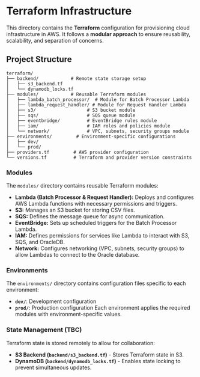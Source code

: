 # Terraform Infrastructure

This directory contains the **Terraform** configuration for provisioning cloud infrastructure in AWS. It follows a **modular approach** to ensure reusability, scalability, and separation of concerns.

## **Project Structure**

```
terraform/
├── backend/            # Remote state storage setup
│   ├── s3_backend.tf
│   └── dynamodb_locks.tf
├── modules/            # Reusable Terraform modules
│   ├── lambda_batch_processor/  # Module for Batch Processor Lambda
│   ├── lambda_request_handler/ # Module for Request Handler Lambda
│   ├── s3/                   # S3 bucket module
│   ├── sqs/                  # SQS queue module
│   ├── eventbridge/          # EventBridge rules module
│   ├── iam/                  # IAM roles and policies module
│   └── network/              # VPC, subnets, security groups module
├── environments/         # Environment-specific configurations
│   ├── dev/
│   └── prod/
├── providers.tf         # AWS provider configuration
└── versions.tf          # Terraform and provider version constraints
```

### **Modules**
The `modules/` directory contains reusable Terraform modules:
- **Lambda (Batch Processor & Request Handler):** Deploys and configures AWS Lambda functions with necessary permissions and triggers.
- **S3:** Manages an S3 bucket for storing CSV files.
- **SQS:** Defines the message queue for async communication.
- **EventBridge:** Sets up scheduled triggers for the Batch Processor Lambda.
- **IAM:** Defines permissions for services like Lambda to interact with S3, SQS, and OracleDB.
- **Network:** Configures networking (VPC, subnets, security groups) to allow Lambdas to connect to the Oracle database.

### **Environments**
The `environments/` directory contains configuration files specific to each environment:
- **`dev/`**: Development configuration
- **`prod/`**: Production configuration
Each environment applies the required modules with environment-specific values.

### **State Management** (TBC)
Terraform state is stored remotely to allow for collaboration:
- **S3 Backend (`backend/s3_backend.tf`)** - Stores Terraform state in S3.
- **DynamoDB (`backend/dynamodb_locks.tf`)** - Enables state locking to prevent simultaneous updates.

